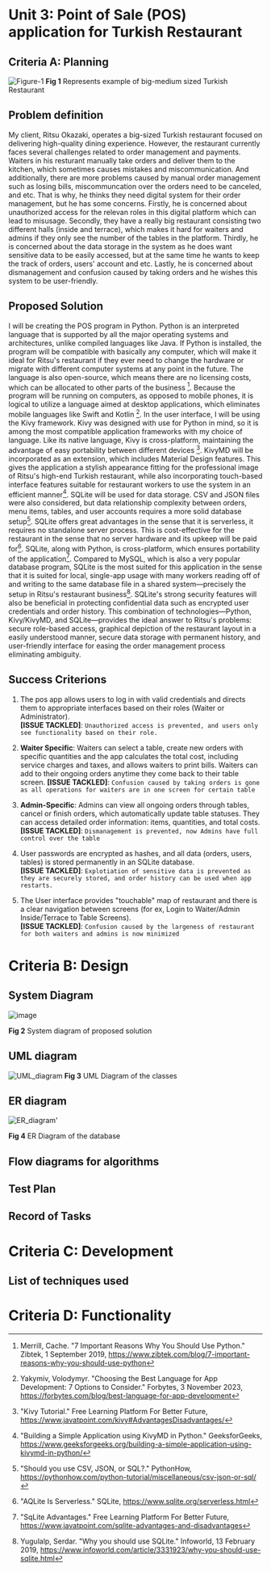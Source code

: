 # Unit 3: Point of Sale (POS) application for Turkish Restaurant

## Criteria A: Planning

![Figure-1](https://github.com/user-attachments/assets/5dd5a3b2-ae3c-43ac-9833-f5a5fc9c4cb8)
**Fig 1** Represents example of big-medium sized Turkish Restaurant

## Problem definition
My client, Ritsu Okazaki, operates a big-sized Turkish restaurant focused on delivering high-quality dining experience. However, the restaurant currently faces several challenges related to order management and payments. Waiters in his resturant manually take orders and deliver them to the kitchen, which sometimes causes mistakes and miscommunication. And additionally, there are more problems caused by manual order management such as losing bills, miscommuncation over the orders need to be canceled, and etc. That is why, he thinks they need digital system for their order management, but he has some concerns. Firstly, he is concerned about unauthorized access for the relevan roles in this digital platform which can lead to misusage. Secondly, they have a really big restaurant consisting two different halls (inside and terrace), which makes it hard for waiters and admins if they only see the number of the tables in the platform. Thirdly, he is concerned about the data storage in the system as he does want sensitive data to be easily accessed, but at the same time he wants to keep the track of orders, users' account and etc. Lastly, he is concerned about dismanagement and confusion caused by taking orders and he wishes this system to be user-friendly.


## Proposed Solution
I will be creating the POS program in Python. Python is an interpreted language that is supported by all the major operating systems and architectures, unlike compiled languages like Java. If Python is installed, the program will be compatible with basically any computer, which will make it ideal for Ritsu's restaurant if they ever need to change the hardware or migrate with different computer systems at any point in the future. The language is also open-source, which means there are no licensing costs, which can be allocated to other parts of the business [^1]. Because the program will be running on computers, as opposed to mobile phones, it is logical to utilize a language aimed at desktop applications, which eliminates mobile languages like Swift and Kotlin [^2].
In the user interface, I will be using the Kivy framework. Kivy was designed with use for Python in mind, so it is among the most compatible application frameworks with my choice of language. Like its native language, Kivy is cross-platform, maintaining the advantage of easy portability between different devices [^3]. KivyMD will be incorporated as an extension, which includes Material Design features. This gives the application a stylish appearance fitting for the professional image of Ritsu's high-end Turkish restaurant, while also incorporating touch-based interface features suitable for restaurant workers to use the system in an efficient manner[^4].
SQLite will be used for data storage. CSV and JSON files were also considered, but data relationship complexity between orders, menu items, tables, and user accounts requires a more solid database setup[^5]. SQLite offers great advantages in the sense that it is serverless, it requires no standalone server process. This is cost-effective for the restaurant in the sense that no server hardware and its upkeep will be paid for[^6]. SQLite, along with Python, is cross-platform, which ensures portability of the application[^7]. Compared to MySQL, which is also a very popular database program, SQLite is the most suited for this application in the sense that it is suited for local, single-app usage with many workers reading off of and writing to the same database file in a shared system—precisely the setup in Ritsu's restaurant business[^8]. SQLite's strong security features will also be beneficial in protecting confidential data such as encrypted user credentials and order history.
This combination of technologies—Python, Kivy/KivyMD, and SQLite—provides the ideal answer to Ritsu's problems: secure role-based access, graphical depiction of the restaurant layout in a easily understood manner, secure data storage with permanent history, and user-friendly interface for easing the order management process eliminating ambiguity.

## Success Criterions

[^1]: Merrill, Cache. "7 Important Reasons Why You Should Use Python." Zibtek, 1 September 2019, https://www.zibtek.com/blog/7-important-reasons-why-you-should-use-python
[^2]:Yakymiv, Volodymyr. "Choosing the Best Language for App Development: 7 Options to Consider." Forbytes, 3 November 2023, https://forbytes.com/blog/best-language-for-app-development
[^3]:"Kivy Tutorial." Free Learning Platform For Better Future, https://www.javatpoint.com/kivy#AdvantagesDisadvantages/
[^4]:"Building a Simple Application using KivyMD in Python." GeeksforGeeks, https://www.geeksforgeeks.org/building-a-simple-application-using-kivymd-in-python/
[^5]:"Should you use CSV, JSON, or SQL?." PythonHow, https://pythonhow.com/python-tutorial/miscellaneous/csv-json-or-sql/
[^6]:"AQLite Is Serverless." SQLite, https://www.sqlite.org/serverless.html
[^7]:"SqLite Advantages." Free Learning Platform For Better Future, https://www.javatpoint.com/sqlite-advantages-and-disadvantages
[^8]:Yugulalp, Serdar. "Why you should use SQLite." Infoworld, 13 February 2019, https://www.infoworld.com/article/3331923/why-you-should-use-sqlite.html 







1. The pos app allows users to log in with valid credentials and directs them to appropriate interfaces based on their roles (Waiter or Administrator).  
   **[ISSUE TACKLED]**: `Unauthorized access is prevented, and users only see functionality based on their role.`

2. **Waiter Specific**: Waiters can select a table, create new orders with specific quantities and the app calculates the total cost, including service charges and taxes, and allows waiters to print bills. Waiters can add to their ongoing orders anytime they come back to their table screen.
  **[ISSUE TACKLED]**: `Confusion caused by taking orders is gone as all operations for waiters are in one screen for certain table`

3. **Admin-Specific**: Admins can view all ongoing orders through tables, cancel or finish orders, which automatically update table statuses. They can access detailed order information: items, quantities, and total costs.
  **[ISSUE TACKLED]**:  `Dismanagement is prevented, now Admins have full control over the table`

4. User passwords are encrypted as hashes, and all data (orders, users, tables) is stored permanently in an SQLite database.  
   **[ISSUE TACKLED]**: `Explotiation of sensitive data is prevented as they are securely stored, and order history can be used when app restarts.`

5. The User interface provides "touchable" map of restaurant and there is a clear navigation between screens (for ex, Login to Waiter/Admin Inside/Terrace to Table Screens).  
   **[ISSUE TACKLED]**: `Confusion caused by the largeness of restaurant for both waiters and admins is now minimized`



# Criteria B: Design

## System Diagram
![image](https://github.com/user-attachments/assets/0bf2d13b-c348-4cac-adbc-668b745cb426)

**Fig 2** System diagram of proposed solution


## UML diagram
![UML_diagram](https://github.com/user-attachments/assets/a8a50182-0e1b-4cfe-a2c1-1c98522ee23e)
**Fig 3** UML Diagram of the classes

## ER diagram
![ER_diagram'](https://github.com/user-attachments/assets/cdc9052d-ff27-43ae-a7e9-fc00b042e05a)

**Fig 4** ER Diagram of the database

## Flow diagrams for algorithms

## Test Plan

## Record of Tasks


# Criteria C: Development

## List of techniques used




# Criteria D: Functionality



